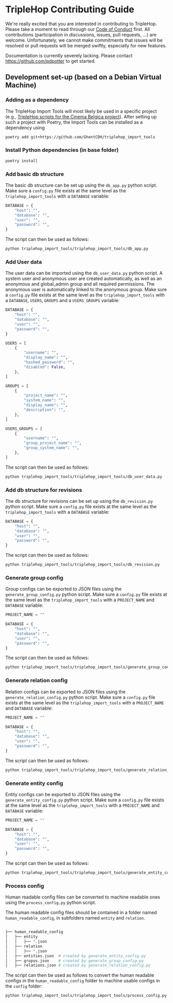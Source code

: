 # TripleHop Contributing Guide

We're really excited that you are interested in contributing to TripleHop. Please take a moment to read through our [Code of Conduct](CODE_OF_CONDUCT.md) first. All contributions (participation in discussions, issues, pull requests, ...) are welcome. Unfortunately, we cannot make commitments that issues will be resolved or pull requests will be merged swiftly, especially for new features.

Documentation is currently severely lacking. Please contact <https://github.com/pdpotter> to get started.

## Development set-up (based on a Debian Virtual Machine)

### Adding as a dependency

The TripleHop Import Tools will most likely be used in a specific project (e.g., [TripleHop scripts for the Cinema Belgica project](https://github.com/GhentCDH/cinema_belgica_triplehop_scripts)). After setting up such a project with Poetry, the Import Tools can be installed as a dependency using

```sh
poetry add git+https://github.com/GhentCDH/triplehop_import_tools
```

### Install Python dependencies (in base folder)

```sh
poetry install
```

### Add basic db structure

The basic db structure can be set up using the `db_app.py` python script. Make sure a `config.py` file exists at the same level as the `triplehop_import_tools` with a `DATABASE` variable:

```py
DATABASE = {
    "host": "",
    "database": "",
    "user": "",
    "password": "",
}
```

The script can then be used as follows:

```sh
python triplehop_import_tools/triplehop_import_tools/db_app.py
```

### Add User data

The user data can be imported using the `db_user_data.py` python script. A system user and anonymous user are created automatically, as well as an anonymous and global_admin group and all required permissions. The anonymous user is automatically linked to the anonymous group. Make sure a `config.py` file exists at the same level as the `triplehop_import_tools` with a `DATABASE`, `USERS`, `GROUPS` and a `USERS_GROUPS` variable:

```py
DATABASE = {
    "host": "",
    "database": "",
    "user": "",
    "password": "",
}

USERS = [
    {
        "username": "",
        "display_name": "",
        "hashed_password": "",
        "disabled": False,
    },
]

GROUPS = [
    {
        "project_name": "",
        "system_name": "",
        "display_name": "",
        "description": "",
    },
]

USERS_GROUPS = [
    {
        "username": "",
        "group_project_name": "",
        "group_system_name": "",
    },
]
```

The script can then be used as follows:

```sh
python triplehop_import_tools/triplehop_import_tools/db_user_data.py
```

### Add db structure for revisions

The db structure for revisions can be set up using the `db_revision.py` python script. Make sure a `config.py` file exists at the same level as the `triplehop_import_tools` with a `DATABASE` variable:

```py
DATABASE = {
    "host": "",
    "database": "",
    "user": "",
    "password": "",
}
```

The script can then be used as follows:

```sh
python triplehop_import_tools/triplehop_import_tools/db_revision.py
```

### Generate group config

Group configs can be exported to JSON files using the `generate_group_config.py` python script. Make sure a `config.py` file exists at the same level as the `triplehop_import_tools` with a `PROJECT_NAME` and `DATABASE` variable:

```py
PROJECT_NAME = ""

DATABASE = {
    "host": "",
    "database": "",
    "user": "",
    "password": "",
}
```

The script can then be used as follows:

```sh
python triplehop_import_tools/triplehop_import_tools/generate_group_config.py
```

### Generate relation config

Relation configs can be exported to JSON files using the `generate_relation_config.py` python script. Make sure a `config.py` file exists at the same level as the `triplehop_import_tools` with a `PROJECT_NAME` and `DATABASE` variable:

```py
PROJECT_NAME = ""

DATABASE = {
    "host": "",
    "database": "",
    "user": "",
    "password": "",
}
```

The script can then be used as follows:

```sh
python triplehop_import_tools/triplehop_import_tools/generate_relation_config.py
```

### Generate entity config

Entity configs can be exported to JSON files using the `generate_entity_config.py` python script. Make sure a `config.py` file exists at the same level as the `triplehop_import_tools` with a `PROJECT_NAME` and `DATABASE` variable:

```py
PROJECT_NAME = ""

DATABASE = {
    "host": "",
    "database": "",
    "user": "",
    "password": "",
}
```

The script can then be used as follows:

```sh
python triplehop_import_tools/triplehop_import_tools/generate_entity_config.py
```

### Process config

Human readable config files can be converted to machine readable ones using the `process_config.py` python script.

The human readable config files should be contained in a folder named `human_readable_config`, in subfolders named `entity` and `relation`.

```sh

├── human_readable_config
│   ├── entity
│   │   ├── *.json
│   ├── relation
│   │   ├── *.json
│   ├── entities.json  # created by generate_entity_config.py
│   ├── gropus.json    # created by generate_group_config.py
│   ├── relations.json # created by generate_relation_config.py
```

The script can then be used as follows to convert the human readable configs in the `human_readable_config` folder to machine usable configs in the `config` folder:

```sh
python triplehop_import_tools/triplehop_import_tools/process_config.py
```
